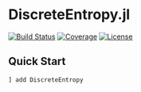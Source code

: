 # DiscreteEntropy.jl

[![Build Status](https://github.com/kellino/DiscreteEntropy.jl/actions/workflows/CI.yml/badge.svg?branch=main)](https://github.com/kellino/DiscreteEntropy.jl/actions/workflows/CI.yml?query=branch%3Amain)
[![Coverage](https://codecov.io/gh/kellino/DiscreteEntropy.jl/branch/main/graph/badge.svg)](https://codecov.io/gh/kellino/DiscreteEntropy.jl)
[![License](https://img.shields.io/badge/license-MIT-green.svg)](https://github.com/kellino/DiscreteEntropy.jl/blob/main/LICENSE)

## Quick Start

``` julia
] add DiscreteEntropy
```


